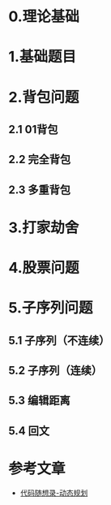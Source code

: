 # 0.理论基础

# 1.基础题目

# 2.背包问题
## 2.1 01背包

## 2.2 完全背包

## 2.3 多重背包

# 3.打家劫舍

# 4.股票问题

# 5.子序列问题

## 5.1 子序列（不连续）

## 5.2 子序列（连续）

## 5.3 编辑距离

## 5.4 回文

# 参考文章
- [代码随想录-动态规划](https://github.com/NAMZseng/leetcode-master/blob/master/problems/%E5%8A%A8%E6%80%81%E8%A7%84%E5%88%92%E7%90%86%E8%AE%BA%E5%9F%BA%E7%A1%80.md)
